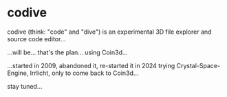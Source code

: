 # codive
codive (think: "code" and "dive") is an experimental 3D file explorer and source code editor...

...will be... that's the plan... using Coin3d...

...started in 2009, abandoned it, re-started it in 2024 trying Crystal-Space-Engine, Irrlicht, only to come back to Coin3d...

stay tuned...
